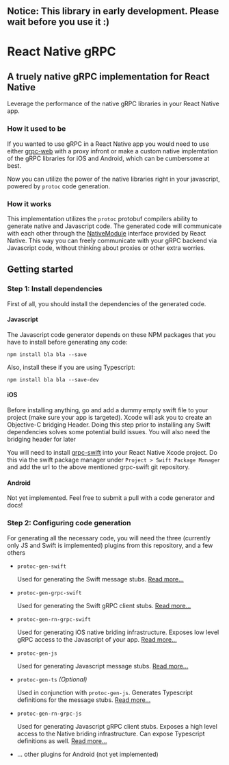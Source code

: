 ## Notice: This library in early development. Please wait before you use it :)

# React Native gRPC

## A truely native gRPC implementation for React Native

Leverage the performance of the native gRPC libraries in your React Native app.

### How it used to be

If you wanted to use gRPC in a React Native app you would need to use either [grpc-web](https://github.com/grpc/grpc-web) with a proxy infront or make a custom native implemtation of the gRPC libraries for iOS and Android, which can be cumbersome at best.

Now you can utilize the power of the native libraries right in your javascript, powered by `protoc` code generation.

### How it works

This implementation utilizes the `protoc` protobuf compilers ability to generate native and Javascript code. The generated code will communicate with each other through the [NativeModule](https://reactnative.dev/docs/native-modules-intro) interface provided by React Native. This way you can freely communicate with your gRPC backend via Javascript code, without thinking about proxies or other extra worries.

## Getting started

### Step 1: Install dependencies

First of all, you should install the dependencies of the generated code.

#### Javascript

The Javascript code generator depends on these NPM packages that you have to install before generating any code:

`npm install bla bla --save`

Also, install these if you are using Typescript:

`npm install bla bla --save-dev`

#### iOS

Before installing anything, go and add a dummy empty swift file to your project (make sure your app is targeted). Xcode will ask you to create an Objective-C bridging Header. Doing this step prior to installing any Swift dependencies solves some potential build issues. You will also need the bridging header for later

You will need to install [grpc-swift](https://github.com/grpc/grpc-swift) into your React Native Xcode project. Do this via the swift package manager under `Project > Swift Package Manager` and add the url to the above mentioned grpc-swift git repository.

#### Android

Not yet implemented. Feel free to submit a pull with a code generator and docs!

### Step 2: Configuring code generation

For generating all the necessary code, you will need the three (currently only JS and Swift is implemented) plugins from this repository, and a few others

-   `protoc-gen-swift`

    Used for generating the Swift message stubs. [Read more...](https://github.com/apple/swift-protobuf)

-   `protoc-gen-grpc-swift`

    Used for generating the Swift gRPC client stubs. [Read more...](https://github.com/grpc/grpc-swift)

-   `protoc-gen-rn-grpc-swift`

    Used for generating iOS native briding infrastructure. Exposes low level gRPC access to the Javascript of your app. [Read more...](https://github.com/poly-auth/grpc-react-native/tree/main/plugins/swift)

-   `protoc-gen-js`

    Used for generating Javascript message stubs. [Read more...](https://developers.google.com/protocol-buffers/docs/reference/javascript-generated)

-   `protoc-gen-ts` _(Optional)_

    Used in conjunction with `protoc-gen-js`. Generates Typescript definitions for the message stubs. [Read more...](https://github.com/improbable-eng/ts-protoc-gen)

-   `protoc-gen-rn-grpc-js`

    Used for generating Javascript gRPC client stubs. Exposes a high level access to the Native briding infrastructure. Can expose Typescript definitions as well. [Read more...](https://github.com/poly-auth/grpc-react-native/tree/main/plugins/js)

-   ... other plugins for Android (not yet implemented)
